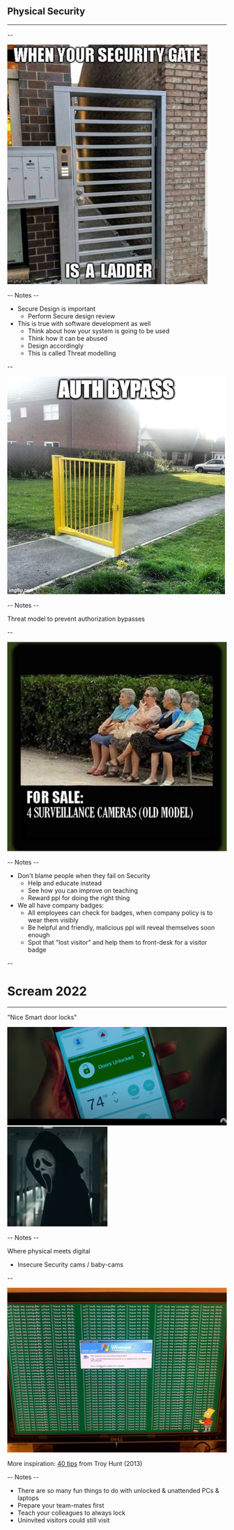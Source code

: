 
## Physical Security
<hr />

--

![](pics/meme/physical/ladder.jpg)<!-- .element style="border:none; box-shadow:none; position: fixed; width: 550px; left: 0px; top: 10px;"  -->

-- Notes --

* Secure Design is important
  * Perform Secure design review
* This is true with software development as well
  * Think about how your system is going to be used
  * Think how it can be abused
  * Design accordingly
  * This is called Threat modelling

--

![](pics/meme/physical/auth_bypass.jpeg)<!-- .element style="border:none; box-shadow:none; position: fixed; width: 750px; left: 50px; top: 10px;"  -->

-- Notes --

Threat model to prevent authorization bypasses

--

![](pics/meme/physical/surveillance_cameras.jpg)<!-- .element style="border:none; box-shadow:none; position: fixed; width: 750px; left: 0px; top: 10px;"  -->

-- Notes --

* Don't blame people when they fail on Security
  * Help and educate instead
  * See how you can improve on teaching
  * Reward ppl for doing the right thing
* We all have company badges:
  * All employees can check for badges, when company policy is to wear them visibly
  * Be helpful and friendly, malicious ppl will reveal themselves soon enough
  * Spot that "lost visitor" and help them to front-desk for a visitor badge

--

# Scream 2022
<hr />

"Nice Smart door locks"

![](./pics/wfh/scream_2022.png)<!-- .element style="vertical-align: middle; background:none; border:none; box-shadow:none; position: fixed; bottom: 20px; right: 20px; width: 830px;" -->
![](./pics/wfh/scream_mask.png)<!-- .element style="vertical-align: middle; background:none; border:none; box-shadow:none; position: fixed; top: 100px; right: 10px; width: 230px;" -->

-- Notes --

Where physical meets digital
* Insecure Security cams / baby-cams

--

![](pics/meme/physical/unlocked_pc.webp)<!-- .element style="border:none; box-shadow:none; position: fixed; width: 750px; left: 0px; top: 10px;"  -->

<span>More inspiration: [40 tips](https://www.troyhunt.com/40-inappropriate-actions-to-take/) from Troy Hunt (2013)</span><!-- .element style="font-size: 30px; box-shadow:none; position: fixed; bottom: 10px; left: 10px;" -->

-- Notes --

* There are so many fun things to do with unlocked & unattended PCs & laptops
* Prepare your team-mates first
* Teach your colleagues to always lock
* Uninvited visitors could still visit

